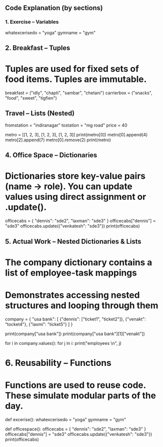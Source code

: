 ## Code Explanation (by sections)

### 1. Exercise – Variables

whatexcerisedo = "yoga"
gymname = "gym"

## 2. Breakfast – Tuples
# Tuples are used for fixed sets of food items. Tuples are immutable.
breakfast = ("idly", "chapti", "sambar", "chetani")
carrierbox = ("snacks", "food", "sweet", "tigfien")

## Travel – Lists (Nested)
fromstation = "indiranagar"
tostation = "mg road"
price = 40

metro = [[1, 2, 3], [1, 2, 3], [1, 2, 3]]
print(metro[0])
metro[0].append(4)
metro[2].append(7)
metro[0].remove(2)
print(metro)

## 4. Office Space – Dictionaries
# Dictionaries store key-value pairs (name → role). You can update values using direct assignment or .update().
officecabs = { "dennis": "sde2", "laxman": "sde3" }
officecabs["dennis"] = "sde3"
officecabs.update({"venkatesh": "sde3"})
print(officecabs)

## 5. Actual Work – Nested Dictionaries & Lists
# The company dictionary contains a list of employee-task mappings
# Demonstrates accessing nested structures and looping through them
company = {
    "usa bank": [
        {"dennis": ["ticket1", "ticket2"]},
        {"venakt": "tocket4"},
        {"laxmi": "ticket5"}
    ]
}

print(company["usa bank"])
print(company["usa bank"][1]["venakt"])

for i in company.values():
    for j in i:
        print("employees \n", j)


# 6. Reusability – Functions

# Functions are used to reuse code. These simulate modular parts of the day.

def excerise():
    whatexcerisedo = "yoga"
    gymname = "gym"

def officespace():
    officecabs = { "dennis": "sde2", "laxman": "sde3" }
    officecabs["dennis"] = "sde3"
    officecabs.update({"venkatesh": "sde3"})
    print(officecabs)








